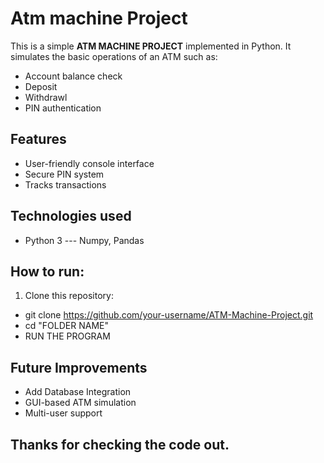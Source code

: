 # Atm machine Project

This is a simple **ATM MACHINE PROJECT** implemented in Python.
It simulates the basic operations of an ATM such as:

- Account balance check
- Deposit
- Withdrawl
- PIN authentication

## Features

- User-friendly console interface
- Secure PIN system
- Tracks transactions

## Technologies used

- Python 3 --- Numpy, Pandas

## How to run:

1. Clone this repository:

- git clone https://github.com/your-username/ATM-Machine-Project.git
- cd "FOLDER NAME"
- RUN THE PROGRAM

## Future Improvements

- Add Database Integration
- GUI-based ATM simulation
- Multi-user support

## Thanks for checking the code out.